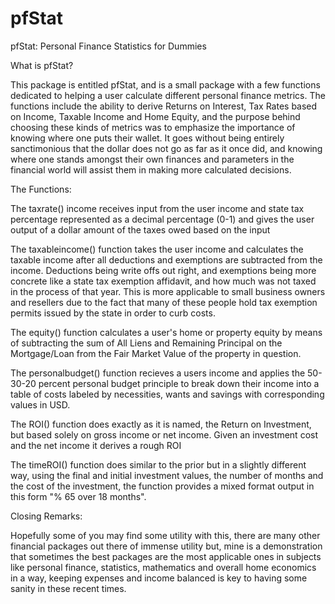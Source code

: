 # pfStat

pfStat: Personal Finance Statistics for Dummies

What is pfStat?

This package is entitled pfStat, and is a small package with a few functions dedicated to helping a user calculate different personal finance metrics. The functions include the ability to derive Returns on Interest, Tax Rates based on Income, Taxable Income and Home Equity, and the purpose behind choosing these kinds of metrics was to emphasize the importance of knowing where one puts their wallet. It goes without being entirely sanctimonious that the dollar does not go as far as it once did, and knowing where one stands amongst their own finances and parameters in the financial world will assist them in making more calculated decisions. 

The Functions:

The taxrate() income receives input from the user income and state tax percentage represented as a decimal percentage (0-1) and gives the user output of a dollar amount of the taxes owed based on the input

The taxableincome() function takes the user income and calculates the taxable income after all deductions and exemptions are subtracted from the income. Deductions being write offs out right, and exemptions being more concrete like a state tax exemption affidavit, and how much was not taxed in the process of that year. This is more applicable to small business owners and resellers due to the fact that many of these people hold tax exemption permits issued by the state in order to curb costs.

The equity() function calculates a user's home or property equity by means of subtracting the sum of All Liens and Remaining Principal on the Mortgage/Loan from the Fair Market Value of the property in question. 

The personalbudget() function recieves a users income and applies the 50-30-20 percent personal budget principle to break down their income into a table of costs labeled by necessities, wants and savings with corresponding values in USD.

The ROI() function does exactly as it is named, the Return on Investment, but based solely on gross income or net income. Given an investment cost and the net income it derives a rough ROI

The timeROI() function does similar to the prior but in a slightly different way, using the final and initial investment values, the number of months and the cost of the investment, the function provides a mixed format output in this form "% 65 over 18 months".

Closing Remarks:

Hopefully some of you may find some utility with this, there are many other financial packages out there of immense utility but, mine is a demonstration that sometimes the best packages are the most applicable ones in subjects like personal finance, statistics, mathematics and overall home economics in a way, keeping expenses and income balanced is key to having some sanity in these recent times.
